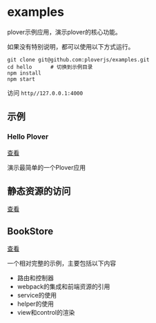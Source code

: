 # examples


plover示例应用，演示plover的核心功能。  

如果没有特别说明，都可以使用以下方式运行。

```shell
git clone git@github.com:ploverjs/examples.git
cd hello      # 切换到示例目录
npm install
npm start
```

访问 `http//127.0.0.1:4000`


## 示例

### Hello Plover

[查看](hello)

演示最简单的一个Plover应用

## 静态资源的访问

[查看](static)

## BookStore

[查看](bookstore)

一个相对完整的示例，主要包括以下内容

- 路由和控制器
- webpack的集成和前端资源的引用
- service的使用
- helper的使用
- view和control的渲染
